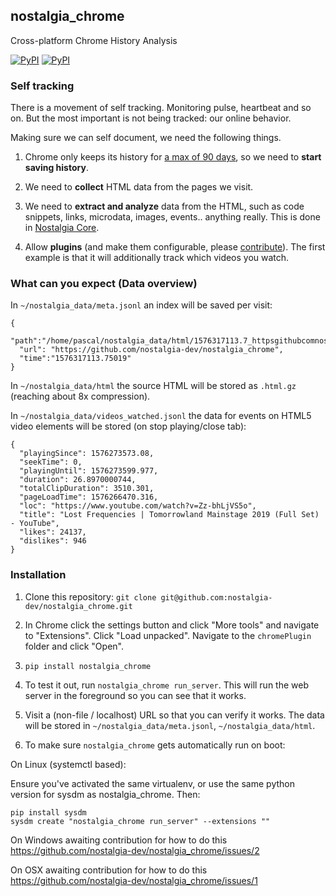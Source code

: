## nostalgia_chrome

Cross-platform Chrome History Analysis

[![PyPI](https://img.shields.io/pypi/v/nostalgia_chrome.svg?style=flat-square)](https://pypi.python.org/pypi/nostalgia_chrome/)
[![PyPI](https://img.shields.io/pypi/pyversions/nostalgia_chrome.svg?style=flat-square)](https://pypi.python.org/pypi/nostalgia_chrome/)

### Self tracking

There is a movement of self tracking. Monitoring pulse, heartbeat and so on. But the most important is not being tracked: our online behavior.

Making sure we can self document, we need the following things.

1. Chrome only keeps its history for [a max of 90 days](https://support.google.com/chrome/answer/95589), so we need to **start saving history**.

1. We need to **collect** HTML data from the pages we visit.

1. We need to **extract and analyze** data from the HTML, such as code snippets, links, microdata, images, events.. anything really. This is done in [Nostalgia Core](https://github.com/nostalgia-dev/nostalgia).

4. Allow **plugins** (and make them configurable, please [contribute](https://github.com/nostalgia-dev/nostalgia_chrome/issues/3)). The first example is that it will additionally track which videos you watch.

### What can you expect (Data overview)

In `~/nostalgia_data/meta.jsonl` an index will be saved per visit:

    {
      "path":"/home/pascal/nostalgia_data/html/1576317113.7_httpsgithubcomnostalgiadevnostalgia_chrome.html.gz",
      "url": "https://github.com/nostalgia-dev/nostalgia_chrome",
      "time":"1576317113.75019"
    }


In `~/nostalgia_data/html` the source HTML will be stored as `.html.gz` (reaching about 8x compression).

In `~/nostalgia_data/videos_watched.jsonl` the data for events on HTML5 video elements will be stored (on stop playing/close tab):

    {
      "playingSince": 1576273573.08,
      "seekTime": 0,
      "playingUntil": 1576273599.977,
      "duration": 26.8970000744,
      "totalClipDuration": 3510.301,
      "pageLoadTime": 1576266470.316,
      "loc": "https://www.youtube.com/watch?v=Zz-bhLjVS5o",
      "title": "Lost Frequencies | Tomorrowland Mainstage 2019 (Full Set) - YouTube",
      "likes": 24137,
      "dislikes": 946
    }

### Installation

1. Clone this repository: `git clone git@github.com:nostalgia-dev/nostalgia_chrome.git`

1. In Chrome click the settings button and click "More tools" and navigate to "Extensions". Click "Load unpacked". Navigate to the `chromePlugin` folder and click "Open".

1. `pip install nostalgia_chrome`

1. To test it out, run `nostalgia_chrome run_server`. This will run the web server in the foreground so you can see that it works.

1. Visit a (non-file / localhost) URL so that you can verify it works. The data will be stored in `~/nostalgia_data/meta.jsonl`, `~/nostalgia_data/html`.

1. To make sure `nostalgia_chrome` gets automatically run on boot:

On Linux (systemctl based):

Ensure you've activated the same virtualenv, or use the same python version for sysdm as nostalgia_chrome. Then:

    pip install sysdm
    sysdm create "nostalgia_chrome run_server" --extensions ""

On Windows awaiting contribution for how to do this https://github.com/nostalgia-dev/nostalgia_chrome/issues/2

On OSX awaiting contribution for how to do this https://github.com/nostalgia-dev/nostalgia_chrome/issues/1
